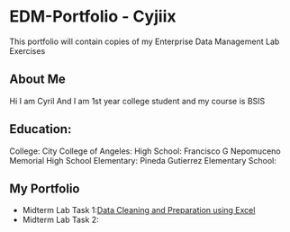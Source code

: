 

# EDM-Portfolio - Cyjiix
This portfolio will contain copies of my Enterprise Data Management Lab Exercises 
## About Me
Hi I am Cyril And I am 1st year college student and my course is BSIS
## Education:
College: City College of Angeles:
High School: Francisco G Nepomuceno Memorial High School
Elementary: Pineda Gutierrez Elementary School:

## My Portfolio
- Midterm Lab Task 1:[Data Cleaning and Preparation using Excel](Midterm%20Task%201/READ.md)
- Midterm Lab Task 2:
